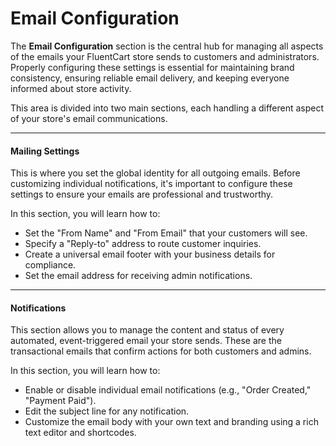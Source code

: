 # Email Configuration

The **Email Configuration** section is the central hub for managing all aspects of the emails your FluentCart store sends to customers and administrators. Properly configuring these settings is essential for maintaining brand consistency, ensuring reliable email delivery, and keeping everyone informed about store activity.

This area is divided into two main sections, each handling a different aspect of your store's email communications.

---

#### Mailing Settings

This is where you set the global identity for all outgoing emails. Before customizing individual notifications, it's important to configure these settings to ensure your emails are professional and trustworthy.

In this section, you will learn how to:
* Set the "From Name" and "From Email" that your customers will see.
* Specify a "Reply-to" address to route customer inquiries.
* Create a universal email footer with your business details for compliance.
* Set the email address for receiving admin notifications.

---

#### Notifications

This section allows you to manage the content and status of every automated, event-triggered email your store sends. These are the transactional emails that confirm actions for both customers and admins.

In this section, you will learn how to:
* Enable or disable individual email notifications (e.g., "Order Created," "Payment Paid").
* Edit the subject line for any notification.
* Customize the email body with your own text and branding using a rich text editor and shortcodes.
